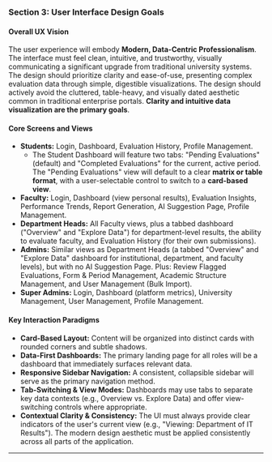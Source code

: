 ### **Section 3: User Interface Design Goals**

#### **Overall UX Vision**

The user experience will embody **Modern, Data-Centric Professionalism**. The interface must feel clean, intuitive, and trustworthy, visually communicating a significant upgrade from traditional university systems. The design should prioritize clarity and ease-of-use, presenting complex evaluation data through simple, digestible visualizations. The design should actively avoid the cluttered, table-heavy, and visually dated aesthetic common in traditional enterprise portals. **Clarity and intuitive data visualization are the primary goals**.

#### **Core Screens and Views**

* **Students:** Login, Dashboard, Evaluation History, Profile Management.
  * The Student Dashboard will feature two tabs: "Pending Evaluations" (default) and "Completed Evaluations" for the current, active period. The "Pending Evaluations" view will default to a clear **matrix or table format**, with a user-selectable control to switch to a **card-based view**.
* **Faculty:** Login, Dashboard (view personal results), Evaluation Insights, Performance Trends, Report Generation, AI Suggestion Page, Profile Management.
* **Department Heads:** All Faculty views, plus a tabbed dashboard ("Overview" and "Explore Data") for department-level results, the ability to evaluate faculty, and Evaluation History (for their own submissions).
* **Admins:** Similar views as Department Heads (a tabbed "Overview" and "Explore Data" dashboard for institutional, department, and faculty levels), but with no AI Suggestion Page. Plus: Review Flagged Evaluations, Form & Period Management, Academic Structure Management, and User Management (Bulk Import).
* **Super Admins:** Login, Dashboard (platform metrics), University Management, User Management, Profile Management.

#### **Key Interaction Paradigms**

* **Card-Based Layout:** Content will be organized into distinct cards with rounded corners and subtle shadows.
* **Data-First Dashboards:** The primary landing page for all roles will be a dashboard that immediately surfaces relevant data.
* **Responsive Sidebar Navigation:** A consistent, collapsible sidebar will serve as the primary navigation method.
* **Tab-Switching & View Modes:** Dashboards may use tabs to separate key data contexts (e.g., Overview vs. Explore Data) and offer view-switching controls where appropriate.
* **Contextual Clarity & Consistency:** The UI must always provide clear indicators of the user's current view (e.g., "Viewing: Department of IT Results"). The modern design aesthetic must be applied consistently across all parts of the application.

***
